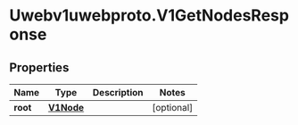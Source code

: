 # Uwebv1uwebproto.V1GetNodesResponse

## Properties
Name | Type | Description | Notes
------------ | ------------- | ------------- | -------------
**root** | [**V1Node**](V1Node.md) |  | [optional] 


